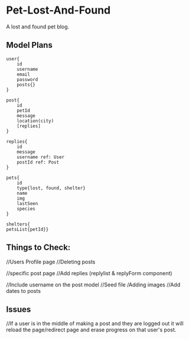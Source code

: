 # Pet-Lost-And-Found
A lost and found pet blog.

## Model Plans

	user{ 
        id
        username
        email
        password
        posts{}
    }

	post{
        id
        petId
        message
        location(city) 
        [replies]
    }

    replies{
        id
        message
        username ref: User
        postId ref: Post
    }

    pets{
        id
        type{lost, found, shelter}
        name
        img
        lastSeen
        species
    }

    shelters{
    petsList{petId}}



## Things to Check:
//Users Profile page
//Deleting posts

//specific post page
//Add replies
 (replylist & replyForm component)

//Include username on the post model
//Seed file
/Adding images
//Add dates to posts

## Issues
//If a user is in the middle of making a post and they are logged out it will reload the page/redirect page and erase progress on that user's post.